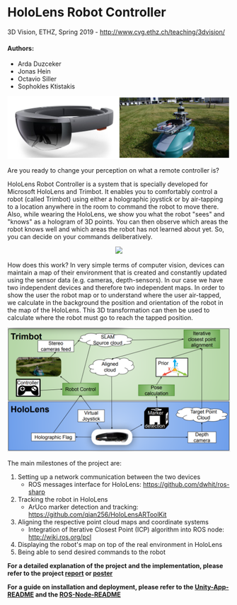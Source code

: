 # HoloLens Robot Controller 
3D Vision, ETHZ, Spring 2019 - http://www.cvg.ethz.ch/teaching/3dvision/

#### Authors: 
* Arda Duzceker
* Jonas Hein
* Octavio Siller
* Sophokles Ktistakis

<p align="center">
  <img src="demo/hololens_trimbot_collage.png" width="750">
</p>

Are you ready to change your perception on what a remote controller is?

HoloLens Robot Controller is a system that is specially developed for Microsoft HoloLens and Trimbot. It enables you to comfortably control a robot (called Trimbot) using either a holographic joystick or by air-tapping to a location anywhere in the room to command the robot to move there. Also, while wearing the HoloLens, we show you what the robot "sees" and "knows" as a hologram of 3D points. You can then observe which areas the robot knows well and which areas the robot has not learned about yet. So, you can decide on your commands deliberatively.

<p align="center">
  <img src="demo/demo_collage.png" width="750">
</p>

How does this work? In very simple terms of computer vision, devices can maintain a map of their environment that is created and constantly updated using the sensor data (e.g. cameras, depth-sensors). In our case we have two independent devices and therefore two independent maps. In order to show the user the robot map or to understand where the user air-tapped, we calculate in the background the position and orientation of the robot in the map of the HoloLens. This 3D transformation can then be used to calculate where the robot must go to reach the tapped position.

<p align="center">
  <img src="demo/overview.png" width="750">
</p>

The main milestones of the project are:
1. Setting up a network communication between the two devices
   * ROS messages interface for HoloLens: https://github.com/dwhit/ros-sharp
2. Tracking the robot in HoloLens
   * ArUco marker detection and tracking: https://github.com/qian256/HoloLensARToolKit
3. Aligning the respective point cloud maps and coordinate systems
   * Integration of Iterative Closest Point (ICP) algorithm into ROS node: http://wiki.ros.org/pcl
4. Displaying the robot's map on top of the real environment in HoloLens
5. Being able to send desired commands to the robot

**For a detailed explanation of the project and the implementation, please refer to the project [report](/report.pdf) or [poster](/poster.pdf)**

**For a guide on installation and deployment, please refer to the [Unity-App-README](unity_app/README.md) and the [ROS-Node-README](ros_node/README.md)**
